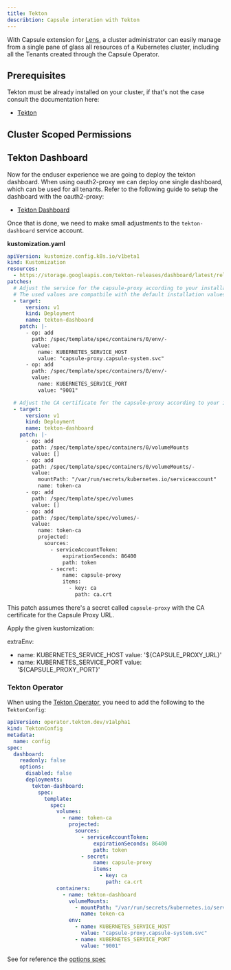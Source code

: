```yaml
---
title: Tekton
describtion: Capsule interation with Tekton
---
```


With Capsule extension for [Lens](https://github.com/lensapp/lens), a cluster administrator can easily manage from a single pane of glass all resources of a Kubernetes cluster, including all the Tenants created through the Capsule Operator.

## Prerequisites 

Tekton must be already installed on your cluster, if that's not the case consult the documentation here:

  - [Tekton](https://tekton.dev/docs/installation/)

## Cluster Scoped Permissions





## Tekton Dashboard

Now for the enduser experience we are going to deploy the tekton dashboard. When using oauth2-proxy we can deploy one single dashboard, which can be used for all tenants. Refer to the following guide to setup the dashboard with the oauth2-proxy:

  - [Tekton Dashboard](https://github.com/tektoncd/dashboard/blob/main/docs/walkthrough/walkthrough-oauth2-proxy.md)

Once that is done, we need to make small adjustments to the `tekton-dashboard` service account. 

**kustomization.yaml**
```yaml
apiVersion: kustomize.config.k8s.io/v1beta1
kind: Kustomization
resources:
  - https://storage.googleapis.com/tekton-releases/dashboard/latest/release.yaml
patches:
  # Adjust the service for the capsule-proxy according to your installation
  # The used values are compatbile with the default installation values
  - target:
      version: v1
      kind: Deployment
      name: tekton-dashboard
    patch: |-
      - op: add
        path: /spec/template/spec/containers/0/env/-
        value:
          name: KUBERNETES_SERVICE_HOST
          value: "capsule-proxy.capsule-system.svc"
      - op: add
        path: /spec/template/spec/containers/0/env/-
        value:
          name: KUBERNETES_SERVICE_PORT
          value: "9001"

  # Adjust the CA certificate for the capsule-proxy according to your installation
  - target:
      version: v1
      kind: Deployment
      name: tekton-dashboard
    patch: |-
      - op: add
        path: /spec/template/spec/containers/0/volumeMounts
        value: []
      - op: add
        path: /spec/template/spec/containers/0/volumeMounts/-
        value:
          mountPath: "/var/run/secrets/kubernetes.io/serviceaccount"
          name: token-ca
      - op: add
        path: /spec/template/spec/volumes
        value: []
      - op: add
        path: /spec/template/spec/volumes/-
        value:
          name: token-ca
          projected:
            sources:
              - serviceAccountToken:
                  expirationSeconds: 86400
                  path: token
              - secret:
                  name: capsule-proxy
                  items:
                    - key: ca
                      path: ca.crt

```

This patch assumes there's a secret called `capsule-proxy` with the CA certificate for the Capsule Proxy URL. 


Apply the given kustomization:


  

extraEnv:
  - name: KUBERNETES_SERVICE_HOST
    value: '${CAPSULE_PROXY_URL}'
  - name: KUBERNETES_SERVICE_PORT
    value: '${CAPSULE_PROXY_PORT}'



### Tekton Operator 

When using the [Tekton Operator](https://tekton.dev/docs/operator/), you need to add the following to the `TektonConfig`:

```yaml
apiVersion: operator.tekton.dev/v1alpha1
kind: TektonConfig
metadata:
  name: config
spec:
  dashboard:
    readonly: false
    options:
      disabled: false
      deployments:
        tekton-dashboard:
          spec:
            template:
              spec:
                volumes:
                  - name: token-ca
                    projected:
                      sources:
                        - serviceAccountToken:
                            expirationSeconds: 86400
                            path: token
                        - secret:
                            name: capsule-proxy
                            items:
                              - key: ca
                                path: ca.crt
                containers:
                  - name: tekton-dashboard
                    volumeMounts:
                      - mountPath: "/var/run/secrets/kubernetes.io/serviceaccount"
                        name: token-ca
                    env:
                      - name: KUBERNETES_SERVICE_HOST
                        value: "capsule-proxy.capsule-system.svc"
                      - name: KUBERNETES_SERVICE_PORT
                        value: "9001"
```  
  
See for reference the [options spec](https://tekton.dev/docs/operator/tektonconfig/#additional-fields-as-options)